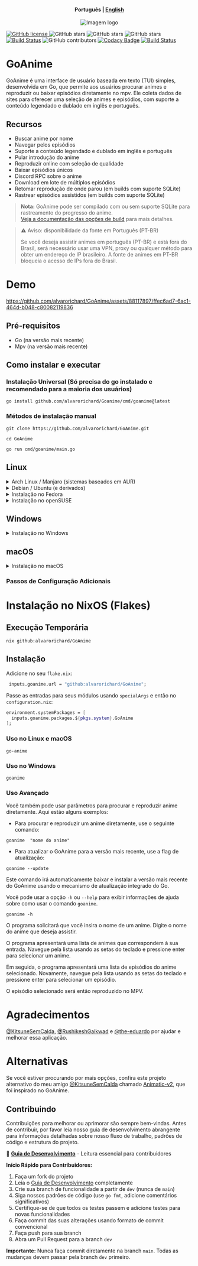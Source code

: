 <h4 align="center">
    <p>
        <b>Рortuguês</b> |
        <a href="https://github.com/alvarorichard/GoAnime/blob/main/README.md">English</a>
    </p>
</h4>

<p align="center">
  <img src="https://github.com/alvarorichard/GoAnime/assets/102667323/49600255-d5a2-4405-81d1-a08cebae569a" alt="Imagem logo" />
</p>

[![GitHub license](https://img.shields.io/github/license/alvarorichard/GoAnime)
](alvarorichard/GoAnime/blob/master/LICENSE)
![GitHub stars](https://img.shields.io/github/stars/alvarorichard/GoAnime)
![GitHub stars](https://img.shields.io/github/last-commit/alvarorichard/GoAnime)
![GitHub stars](https://img.shields.io/github/forks/alvarorichard/GoAnime?style=social)
[![Build Status](https://github.com/alvarorichard/GoAnime/actions/workflows/ci.yml/badge.svg)](https://github.com/alvarorichard/GoAnime/actions)
![GitHub contributors](https://img.shields.io/github/contributors/alvarorichard/GoAnime)
[![Codacy Badge](https://app.codacy.com/project/badge/Grade/9923765cb2854ae39af6b567996aad43)](https://app.codacy.com/gh/alvarorichard/GoAnime/dashboard?utm_source=gh&utm_medium=referral&utm_content=&utm_campaign=Badge_grade)
[![Build Status](https://app.travis-ci.com/alvarorichard/GoAnime.svg?branch=main)](https://app.travis-ci.com/alvarorichard/GoAnime)

# GoAnime

GoAnime é uma interface de usuário baseada em texto (TUI) simples, desenvolvida em Go, que permite aos usuários procurar animes e reproduzir ou baixar episódios diretamente no mpv. Ele coleta dados de sites para oferecer uma seleção de animes e episódios, com suporte a conteúdo legendado e dublado em inglês e português.

## Recursos

- Buscar anime por nome
- Navegar pelos episódios
- Suporte a conteúdo legendado e dublado em inglês e português
- Pular introdução do anime
- Reproduzir online com seleção de qualidade
- Baixar episódios únicos
- Discord RPC sobre o anime
- Download em lote de múltiplos episódios
- Retomar reprodução de onde parou (em builds com suporte SQLite)
- Rastrear episódios assistidos (em builds com suporte SQLite)

> **Nota:** GoAnime pode ser compilado com ou sem suporte SQLite para rastreamento do progresso do anime.  
> [Veja a documentação das opções de build](docs/BUILD_OPTIONS.md) para mais detalhes.

> ⚠️ Aviso: disponibilidade da fonte em Português (PT-BR)
>
> Se você deseja assistir animes em português (PT-BR) e está fora do Brasil, será necessário usar uma VPN, proxy ou qualquer método para obter um endereço de IP brasileiro. A fonte de animes em PT-BR bloqueia o acesso de IPs fora do Brasil.

# Demo

<https://github.com/alvarorichard/GoAnime/assets/88117897/ffec6ad7-6ac1-464d-b048-c80082119836>

## Pré-requisitos

- Go (na versão mais recente)
- Mpv (na versão mais recente)

## Como instalar e executar

### Instalação Universal (Só precisa do go instalado e recomendado para a maioria dos usuários)

```shell
go install github.com/alvarorichard/Goanime/cmd/goanime@latest
```

### Métodos de instalação manual

```shell
git clone https://github.com/alvarorichard/GoAnime.git
```

```shell
cd GoAnime
```

```shell
go run cmd/goanime/main.go
```

## Linux

<details>
<summary>Arch Linux / Manjaro (sistemas baseados em AUR)</summary>

Usando Yay:

```bash
yay -S goanime
```

ou usando Paru:

```bash
paru -S goanime
```

Ou, para clonar e instalar manualmente:

```bash
git clone https://aur.archlinux.org/goanime.git
cd goanime
makepkg -si
sudo pacman -S mpv
```

</details>

<details>
<summary>Debian / Ubuntu (e derivados)</summary>

```bash
sudo apt update
sudo apt install mpv

# Para sistemas x86_64:
curl -Lo goanime https://github.com/alvarorichard/GoAnime/releases/latest/download/goanime-linux

chmod +x goanime
sudo mv goanime /usr/bin/
goanime
```

</details>

<details>
<summary>Instalação no Fedora</summary>

```bash
sudo dnf update
sudo dnf install mpv

# Para sistemas x86_64:
curl -Lo goanime https://github.com/alvarorichard/GoAnime/releases/latest/download/goanime-linux

chmod +x goanime
sudo mv goanime /usr/bin/
goanime
```

</details>

<details>
<summary>Instalação no openSUSE</summary>

```bash
sudo zypper refresh
sudo zypper install mpv

# Para sistemas x86_64:
curl -Lo goanime https://github.com/alvarorichard/GoAnime/releases/latest/download/goanime-linux

chmod +x goanime
sudo mv goanime /usr/bin/
goanime
```

</details>

## Windows

<details>
<summary>Instalação no Windows</summary>

> **Altamente Recomendado:** Use o instalador para a melhor experiência no Windows.

Opção 1: Usando o instalador (Recomendado)

- Baixe e execute o [Instalador do Windows](https://github.com/alvarorichard/GoAnime/releases/latest/download/GoAnimeInstaller.exe)

Opção 2: Executável independente

- Baixe o executável apropriado para seu sistema na [versão mais recente](https://github.com/alvarorichard/GoAnime/releases/latest)

</details>

## macOS

<details>
<summary>Instalação no macOS</summary>

Primeiro, instale o mpv usando o Homebrew:

```bash
# Instale o Homebrew se você ainda não tiver
/bin/bash -c "$(curl -fsSL https://raw.githubusercontent.com/Homebrew/install/HEAD/install.sh)"

# Instale o mpv
brew install mpv

# Baixe e instale o GoAnime
curl -Lo goanime https://github.com/alvarorichard/GoAnime/releases/latest/download/goanime-apple-darwin

chmod +x goanime
sudo mv goanime /usr/local/bin/
goanime
```

Instalação alternativa usando MacPorts:

```bash
# Instale o mpv usando MacPorts
sudo port install mpv

# Baixe e instale o GoAnime
curl -Lo goanime https://github.com/alvarorichard/GoAnime/releases/latest/download/goanime-apple-darwin

chmod +x goanime
sudo mv goanime /usr/local/bin/
goanime
```

</details>

### Passos de Configuração Adicionais

# Instalação no NixOS (Flakes)

## Execução Temporária

```shell
nix github:alvarorichard/GoAnime
```

## Instalação

Adicione no seu `flake.nix`:

```nix
 inputs.goanime.url = "github:alvarorichard/GoAnime";
```

Passe as entradas para seus módulos usando `specialArgs` e então no `configuration.nix`:

```nix
environment.systemPackages = [
  inputs.goanime.packages.${pkgs.system}.GoAnime
];
```

### Uso no Linux e macOS

```shell
go-anime
```

### Uso no Windows

```shell
goanime
```

### Uso Avançado

Você também pode usar parâmetros para procurar e reproduzir anime diretamente. Aqui estão alguns exemplos:

- Para procurar e reproduzir um anime diretamente, use o seguinte comando:

```shell
goanime  "nome do anime"
```

- Para atualizar o GoAnime para a versão mais recente, use a flag de atualização:

```shell
goanime --update
```

Este comando irá automaticamente baixar e instalar a versão mais recente do GoAnime usando o mecanismo de atualização integrado do Go.

Você pode usar a opção `-h` ou `--help` para exibir informações de ajuda sobre como usar o comando `goanime`.

```shell
goanime -h
```

O programa solicitará que você insira o nome de um anime. Digite o nome do anime que deseja assistir.

O programa apresentará uma lista de animes que correspondem à sua entrada. Navegue pela lista usando as setas do teclado e pressione enter para selecionar um anime.

Em seguida, o programa apresentará uma lista de episódios do anime selecionado. Novamente, navegue pela lista usando as setas do teclado e pressione enter para selecionar um episódio.

O episódio selecionado será então reproduzido no MPV.

# Agradecimentos

[@KitsuneSemCalda](https://github.com/KitsuneSemCalda), [@RushikeshGaikwad](https://github.com/Wraient) e [@the-eduardo](https://github.com/the-eduardo) por ajudar e melhorar essa aplicação.

# Alternativas

Se você estiver procurando por mais opções, confira este projeto alternativo do meu amigo [@KitsuneSemCalda](https://github.com/KitsuneSemCalda) chamado [Animatic-v2](https://github.com/KitsuneSemCalda/Animatic-v2), que foi inspirado no GoAnime.

## Contribuindo

Contribuições para melhorar ou aprimorar são sempre bem-vindas. Antes de contribuir, por favor leia nosso guia de desenvolvimento abrangente para informações detalhadas sobre nosso fluxo de trabalho, padrões de código e estrutura do projeto.

📖 **[Guia de Desenvolvimento](docs/Development.md)** - Leitura essencial para contribuidores

**Início Rápido para Contribuidores:**

1. Faça um fork do projeto
2. Leia o [Guia de Desenvolvimento](docs/Development.md) completamente
3. Crie sua branch de funcionalidade a partir de `dev` (nunca de `main`)
4. Siga nossos padrões de código (use `go fmt`, adicione comentários significativos)
5. Certifique-se de que todos os testes passem e adicione testes para novas funcionalidades
6. Faça commit das suas alterações usando formato de commit convencional
7. Faça push para sua branch
8. Abra um Pull Request para a branch `dev`

**Importante:** Nunca faça commit diretamente na branch `main`. Todas as mudanças devem passar pela branch `dev` primeiro.
